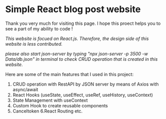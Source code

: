 # Simple React blog post website 

Thank you very much for visiting this page. I hope this proect helps you to see a part of my ability to code ! 

*This website is focued on React.js. Therefore, the design side of this website is less contributed.*

*please also start json-server by typing "npx json-server -p 3500 -w Data/db.json" in terminal to check CRUD operation that is created in this website.*

Here are some of the main features that I used in this project: 
1. CRUD operation with RestAPI by JSON server by means of Axios with async/await
2. React Hooks (useState, useEffect, useRef, useHistory, useContext)
3. State Management with useContext
4. Custom Hook to create reusable components
5. Canceltoken
6.React Routing  etc.



 









